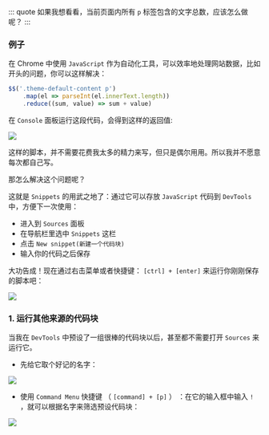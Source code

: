 ::: quote
如果我想看看，当前页面内所有 `p` 标签包含的文字总数，应该怎么做呢？
:::

### 例子

在 Chrome 中使用 `JavaScript` 作为自动化工具，可以效率地处理网站数据，比如开头的问题，你可以这样解决：

``` javascript
$$('.theme-default-content p')
    .map(el => parseInt(el.innerText.length))
    .reduce((sum, value) => sum + value)
```

在 `Console` 面板运行这段代码，会得到这样的返回值:

![](https://wingman-1300536089.file.myqcloud.com//chrome/C02/code-block.png)

这样的脚本，并不需要花费我太多的精力来写，但只是偶尔用用。所以我并不愿意每次都自己写。

那怎么解决这个问题呢？

这就是 `Snippets` 的用武之地了：通过它可以存放 `JavaScript` 代码到 `DevTools` 中，方便下一次使用：

* 进入到 `Sources` 面板
* 在导航栏里选中 `Snippets` 这栏
* 点击 `New snippet(新建一个代码块)` 
* 输入你的代码之后保存

大功告成！现在通过右击菜单或者快捷键： `[ctrl] + [enter]` 来运行你刚刚保存的脚本吧：

![](https://wingman-1300536089.file.myqcloud.com//chrome/C02/code-snippet.gif)

### 1. 运行其他来源的代码块

当我在 `DevTools` 中预设了一组很棒的代码块以后，甚至都不需要打开 `Sources` 来运行它。

* 先给它取个好记的名字：

![](https://wingman-1300536089.file.myqcloud.com//chrome/C02/snippet01.gif)

* 使用 `Command Menu` 快捷键 （ `[command] + [p]` ） ：在它的输入框中输入 `!` ，就可以根据名字来筛选预设代码块：

![](https://wingman-1300536089.file.myqcloud.com//chrome/C02/snippet02.gif)
